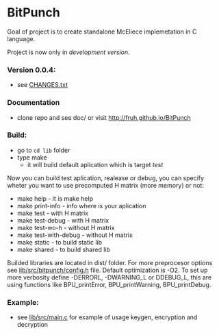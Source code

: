 BitPunch
========

Goal of project is to create standalone McEliece implemetation in C language.

Project is now only in *development version*.

### Version 0.0.4:
  - see [CHANGES.txt](CHANGES.txt)

### Documentation
  - clone repo and see doc/ or visit http://fruh.github.io/BitPunch

### Build:
  - go to `cd lib` folder
  - type make
    - it will build default aplication which is target *test*
  
  Now you can build test aplication, realease or debug, you can specify wheter you want to use precomputed H matrix (more memory) or not:
  - make help - it is make help
  - make print-info - info where is your aplication
  - make test - with H matrix
  - make test-debug - with H matrix
  - make test-wo-h - without H matrix
  - make test-with-debug - without H matrix
  - make static - to build static lib
  - make shared - to build shared lib

  Builded libraries are located in dist/ folder. For more preprocesor options see [lib/src/bitpunch/config.h](lib/src/bitpunch/config.h) file.
  Default optimization is -O2. To set up more verbosity define -DERRORL, -DWARNING_L or DDEBUG_L, this are using functions like BPU_printError, BPU_printWarning, BPU_printDebug.

### Example:
  - see [lib/src/main.c](lib/src/main.c) for example of usage keygen, encryption and decryption
